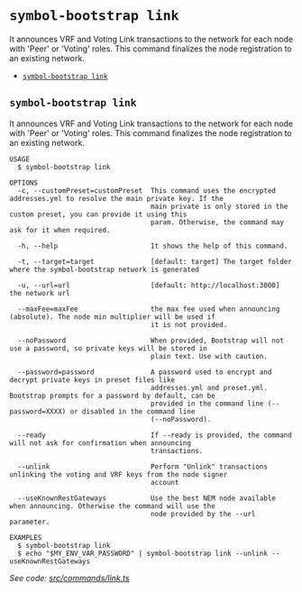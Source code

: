 `symbol-bootstrap link`
=======================

It announces VRF and Voting Link transactions to the network for each node with 'Peer' or 'Voting' roles. This command finalizes the node registration to an existing network.

* [`symbol-bootstrap link`](#symbol-bootstrap-link)

## `symbol-bootstrap link`

It announces VRF and Voting Link transactions to the network for each node with 'Peer' or 'Voting' roles. This command finalizes the node registration to an existing network.

```
USAGE
  $ symbol-bootstrap link

OPTIONS
  -c, --customPreset=customPreset  This command uses the encrypted addresses.yml to resolve the main private key. If the
                                   main private is only stored in the custom preset, you can provide it using this
                                   param. Otherwise, the command may ask for it when required.

  -h, --help                       It shows the help of this command.

  -t, --target=target              [default: target] The target folder where the symbol-bootstrap network is generated

  -u, --url=url                    [default: http://localhost:3000] the network url

  --maxFee=maxFee                  the max fee used when announcing (absolute). The node min multiplier will be used if
                                   it is not provided.

  --noPassword                     When provided, Bootstrap will not use a password, so private keys will be stored in
                                   plain text. Use with caution.

  --password=password              A password used to encrypt and decrypt private keys in preset files like
                                   addresses.yml and preset.yml. Bootstrap prompts for a password by default, can be
                                   provided in the command line (--password=XXXX) or disabled in the command line
                                   (--noPassword).

  --ready                          If --ready is provided, the command will not ask for confirmation when announcing
                                   transactions.

  --unlink                         Perform "Unlink" transactions unlinking the voting and VRF keys from the node signer
                                   account

  --useKnownRestGateways           Use the best NEM node available when announcing. Otherwise the command will use the
                                   node provided by the --url parameter.

EXAMPLES
  $ symbol-bootstrap link
  $ echo "$MY_ENV_VAR_PASSWORD" | symbol-bootstrap link --unlink --useKnownRestGateways
```

_See code: [src/commands/link.ts](https://github.com/nemtech/symbol-bootstrap/blob/v1.0.9/src/commands/link.ts)_
